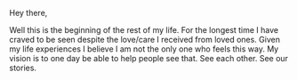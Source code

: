Hey there, 

Well this is the beginning of the rest of my life. For the longest time I have craved to be seen despite the love/care I received from loved ones. Given my life experiences I believe I am not the only one who feels this way. My vision is to one day be able to help people see that. See each other. See our stories. 
